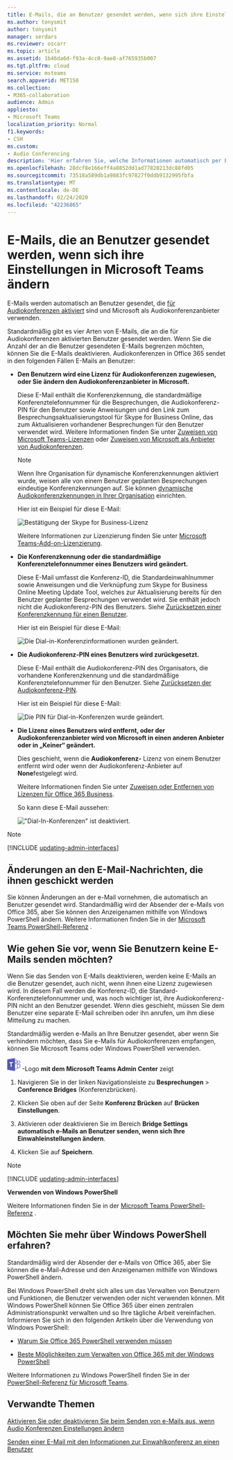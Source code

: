 ```yaml
---
title: E-Mails, die an Benutzer gesendet werden, wenn sich ihre Einstellungen in Microsoft Teams ändern
ms.author: tonysmit
author: tonysmit
manager: serdars
ms.reviewer: oscarr
ms.topic: article
ms.assetid: 1b46da6d-f93a-4cc0-9ae8-af765935b007
ms.tgt.pltfrm: cloud
ms.service: msteams
search.appverid: MET150
ms.collection:
- M365-collaboration
audience: Admin
appliesto:
- Microsoft Teams
localization_priority: Normal
f1.keywords:
- CSH
ms.custom:
- Audio Conferencing
description: 'Hier erfahren Sie, welche Informationen automatisch per E-Mail an Benutzer gesendet werden, wenn sich ihre Dial-in-Konferenzeinstellungen in Microsoft Teams ändern. '
ms.openlocfilehash: 28dcf8e166eff4a8852dd1ad77828213dc88fd05
ms.sourcegitcommit: 73518a589db1a9883fc97827f0ddb9132995fbfa
ms.translationtype: MT
ms.contentlocale: de-DE
ms.lasthandoff: 02/24/2020
ms.locfileid: "42236865"
---
```

# <a name="emails-sent-to-users-when-their-settings-change-in-microsoft-teams"></a>E-Mails, die an Benutzer gesendet werden, wenn sich ihre Einstellungen in Microsoft Teams ändern

E-Mails werden automatisch an Benutzer gesendet, die [für Audiokonferenzen aktiviert](set-up-audio-conferencing-in-teams.md) sind und Microsoft als Audiokonferenzanbieter verwenden.

Standardmäßig gibt es vier Arten von E-Mails, die an die für Audiokonferenzen aktivierten Benutzer gesendet werden. Wenn Sie die Anzahl der an die Benutzer gesendeten E-Mails begrenzen möchten, können Sie die E-Mails deaktivieren. Audiokonferenzen in Office 365 sendet in den folgenden Fällen E-Mails an Benutzer:

- **Den Benutzern wird eine Lizenz für Audiokonferenzen zugewiesen, oder Sie ändern den Audiokonferenzanbieter in Microsoft.**

     Diese E-Mail enthält die Konferenzkennung, die standardmäßige Konferenztelefonnummer für die Besprechungen, die Audiokonferenz-PIN für den Benutzer sowie Anweisungen und den Link zum Besprechungsaktualisierungstool für Skype for Business Online, das zum Aktualisieren vorhandener Besprechungen für den Benutzer verwendet wird. Weitere Informationen finden Sie unter [Zuweisen von Microsoft Teams-Lizenzen](assign-teams-licenses.md) oder [Zuweisen von Microsoft als Anbieter von Audiokonferenzen](/SkypeForBusiness/audio-conferencing-in-office-365/assign-microsoft-as-the-audio-conferencing-provider).

    > [!NOTE]
    > Wenn Ihre Organisation für dynamische Konferenzkennungen aktiviert wurde, weisen alle von einem Benutzer geplanten Besprechungen eindeutige Konferenzkennungen auf. Sie können [dynamische Audiokonferenzkennungen in Ihrer Organisation](/skypeforbusiness/audio-conferencing-in-office-365/reset-a-conference-id-for-a-user) einrichten. 

    Hier ist ein Beispiel für diese E-Mail:

     ![Bestätigung der Skype for Business-Lizenz](media/teams-emails-sent-to-users-when-settings-change-image1.png)

    Weitere Informationen zur Lizenzierung finden Sie unter [Microsoft Teams-Add-on-Lizenzierung](teams-add-on-licensing/microsoft-teams-add-on-licensing.md).

- **Die Konferenzkennung oder die standardmäßige Konferenztelefonnummer eines Benutzers wird geändert.**

    Diese E-Mail umfasst die Konferenz-ID, die Standardeinwahlnummer sowie Anweisungen und die Verknüpfung zum Skype for Business Online Meeting Update Tool, welches zur Aktualisierung bereits für den Benutzer geplanter Besprechungen verwendet wird. Sie enthält jedoch nicht die Audiokonferenz-PIN des Benutzers. Siehe [Zurücksetzen einer Konferenzkennung für einen Benutzer](reset-a-conference-id-for-a-user-in-teams.md).

    Hier ist ein Beispiel für diese E-Mail:

     ![Die Dial-in-Konferenzinformationen wurden geändert.](media/teams-emails-sent-to-users-when-settings-change-image2.png)

- **Die Audiokonferenz-PIN eines Benutzers wird zurückgesetzt.**

    Diese E-Mail enthält die Audiokonferenz-PIN des Organisators, die vorhandene Konferenzkennung und die standardmäßige Konferenztelefonnummer für den Benutzer. Siehe [Zurücksetzen der Audiokonferenz-PIN](reset-the-audio-conferencing-pin-in-teams.md).
    
     Hier ist ein Beispiel für diese E-Mail:
    
     ![Die PIN für Dial-in-Konferenzen wurde geändert.](media/teams-emails-sent-to-users-when-settings-change-image3.png)
  
- **Die Lizenz eines Benutzers wird entfernt, oder der Audiokonferenzanbieter wird von Microsoft in einen anderen Anbieter oder in „Keiner“ geändert.**

    Dies geschieht, wenn die **Audiokonferenz-** Lizenz von einem Benutzer entfernt wird oder wenn der Audiokonferenz-Anbieter auf **None**festgelegt wird.

    Weitere Informationen finden Sie unter [Zuweisen oder Entfernen von Lizenzen für Office 365 Business](https://support.office.com/article/997596b5-4173-4627-b915-36abac6786dc).

    So kann diese E-Mail aussehen:

     !["Dial-In-Konferenzen" ist deaktiviert.](media/teams-emails-sent-to-users-when-settings-change-image4.png)

> [!NOTE]
> [!INCLUDE [updating-admin-interfaces](includes/updating-admin-interfaces.md)]

## <a name="make-changes-to-the-email-messages-that-are-sent-to-them"></a>Änderungen an den E-Mail-Nachrichten, die ihnen geschickt werden

Sie können Änderungen an der e-Mail vornehmen, die automatisch an Benutzer gesendet wird. Standardmäßig wird der Absender der e-Mails von Office 365, aber Sie können den Anzeigenamen mithilfe von Windows PowerShell ändern. Weitere Informationen finden Sie in der [Microsoft Teams PowerShell-Referenz](https://docs.microsoft.com/powershell/module/teams/?view=teams-ps) .

## <a name="what-if-you-dont-want-email-to-be-sent-to-them"></a>Wie gehen Sie vor, wenn Sie Benutzern keine E-Mails senden möchten?

Wenn Sie das Senden von E-Mails deaktivieren, werden keine E-Mails an die Benutzer gesendet, auch nicht, wenn ihnen eine Lizenz zugewiesen wird. In diesem Fall werden die Konferenz-ID, die Standard-Konferenztelefonnummer und, was noch wichtiger ist, ihre Audiokonferenz-PIN nicht an den Benutzer gesendet. Wenn dies geschieht, müssen Sie dem Benutzer eine separate E-Mail schreiben oder ihn anrufen, um ihm diese Mitteilung zu machen.

Standardmäßig werden e-Mails an Ihre Benutzer gesendet, aber wenn Sie verhindern möchten, dass Sie e-Mails für Audiokonferenzen empfangen, können Sie Microsoft Teams oder Windows PowerShell verwenden. 

![Ein Symbol, das das Microsoft Teams](media/teams-logo-30x30.png) -Logo **mit dem Microsoft Teams Admin Center** zeigt

1. Navigieren Sie in der linken Navigationsleiste zu **Besprechungen** > **Conference Bridges** (Konferenzbrücken). 

2. Klicken Sie oben auf der Seite **Konferenz Brücken** auf **Brücken Einstellungen**. 

3. Aktivieren oder deaktivieren Sie im Bereich **Bridge Settings** **automatisch e-Mails an Benutzer senden, wenn sich Ihre Einwahleinstellungen ändern**.

4. Klicken Sie auf **Speichern**.

> [!Note]
> [!INCLUDE [updating-admin-interfaces](includes/updating-admin-interfaces.md)]

**Verwenden von Windows PowerShell**

Weitere Informationen finden Sie in der [Microsoft Teams PowerShell-Referenz](https://docs.microsoft.com/powershell/module/teams/?view=teams-ps) .


## <a name="want-to-know-more-about-windows-powershell"></a>Möchten Sie mehr über Windows PowerShell erfahren?

Standardmäßig wird der Absender der e-Mails von Office 365, aber Sie können die e-Mail-Adresse und den Anzeigenamen mithilfe von Windows PowerShell ändern. 

Bei Windows PowerShell dreht sich alles um das Verwalten von Benutzern und Funktionen, die Benutzer verwenden oder nicht verwenden können. Mit Windows PowerShell können Sie Office 365 über einen zentralen Administrationspunkt verwalten und so Ihre tägliche Arbeit vereinfachen. Informieren Sie sich in den folgenden Artikeln über die Verwendung von Windows PowerShell:

  - [Warum Sie Office 365 PowerShell verwenden müssen](https://go.microsoft.com/fwlink/?LinkId=525041)

  - [Beste Möglichkeiten zum Verwalten von Office 365 mit der Windows PowerShell](https://go.microsoft.com/fwlink/?LinkId=525142)

Weitere Informationen zu Windows PowerShell finden Sie in der [PowerShell-Referenz für Microsoft Teams](https://docs.microsoft.com/powershell/module/teams/?view=teams-ps).


## <a name="related-topics"></a>Verwandte Themen

[Aktivieren Sie oder deaktivieren Sie beim Senden von e-Mails aus, wenn Audio Konferenzen Einstellungen ändern](enable-or-disable-sending-emails-when-their-settings-change-in-teams.md)

[Senden einer E-Mail mit den Informationen zur Einwahlkonferenz an einen Benutzer](send-an-email-to-a-user-with-their-dial-in-information-in-teams.md)

